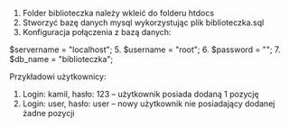 1. Folder biblioteczka należy wkleić do folderu htdocs
2. Stworzyć bazę danych mysql wykorzystując plik biblioteczka.sql
3. Konfiguracja połączenia z bazą danych:

$servername = "localhost";
5. $username = "root";
6. $password = "";
7. $db_name = "biblioteczka";

Przykładowi użytkownicy:
1. Login: kamil, hasło: 123 – użytkownik posiada dodaną 1 pozycję
2. Login: user, hasło: user – nowy użytkownik nie posiadający dodanej żadne pozycji
